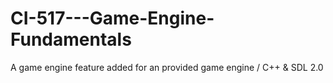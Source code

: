 # CI-517---Game-Engine-Fundamentals
A game engine feature added for an provided game engine / C++ &amp; SDL 2.0
